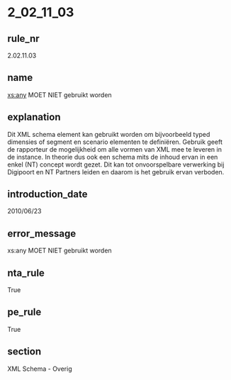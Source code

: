 # 2_02_11_03

## rule_nr
2.02.11.03

## name
<xs:any> MOET NIET gebruikt worden

## explanation
Dit XML schema element kan gebruikt worden om bijvoorbeeld typed dimensies of segment en scenario elementen te definiëren. Gebruik geeft de rapporteur de mogelijkheid om alle vormen van XML mee te leveren in de instance. In theorie dus ook een schema mits de inhoud ervan in een enkel (NT) concept wordt gezet. Dit kan tot onvoorspelbare verwerking bij Digipoort en NT Partners leiden en daarom is het gebruik ervan verboden.

## introduction_date
2010/06/23

## error_message
xs:any MOET NIET gebruikt worden

## nta_rule
True

## pe_rule
True

## section
XML Schema - Overig

